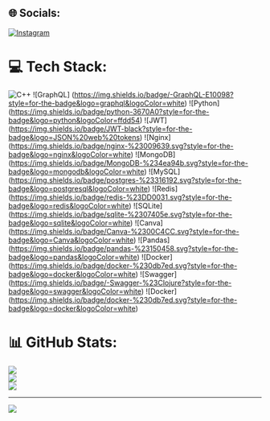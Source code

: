 



## 🌐 Socials:
[![Instagram](https://img.shields.io/badge/Instagram-%23E4405F.svg?logo=Instagram&logoColor=white)](https://instagram.com/kam1lovic) 

# 💻 Tech Stack:
![C++](https://img.shields.io/badge/c++-%2300599C.svg?style=for-the-badge&logo=c%2B%2B&logoColor=white) ![GraphQL]
(https://img.shields.io/badge/-GraphQL-E10098?style=for-the-badge&logo=graphql&logoColor=white) ![Python]
(https://img.shields.io/badge/python-3670A0?style=for-the-badge&logo=python&logoColor=ffdd54) ![JWT]
(https://img.shields.io/badge/JWT-black?style=for-the-badge&logo=JSON%20web%20tokens) ![Nginx]
(https://img.shields.io/badge/nginx-%23009639.svg?style=for-the-badge&logo=nginx&logoColor=white) ![MongoDB]
(https://img.shields.io/badge/MongoDB-%234ea94b.svg?style=for-the-badge&logo=mongodb&logoColor=white) ![MySQL]
(https://img.shields.io/badge/postgres-%23316192.svg?style=for-the-badge&logo=postgresql&logoColor=white) ![Redis]
(https://img.shields.io/badge/redis-%23DD0031.svg?style=for-the-badge&logo=redis&logoColor=white) ![SQLite]
(https://img.shields.io/badge/sqlite-%2307405e.svg?style=for-the-badge&logo=sqlite&logoColor=white) ![Canva]
(https://img.shields.io/badge/Canva-%2300C4CC.svg?style=for-the-badge&logo=Canva&logoColor=white) ![Pandas]
(https://img.shields.io/badge/pandas-%23150458.svg?style=for-the-badge&logo=pandas&logoColor=white) ![Docker]
(https://img.shields.io/badge/docker-%230db7ed.svg?style=for-the-badge&logo=docker&logoColor=white) ![Swagger]
(https://img.shields.io/badge/-Swagger-%23Clojure?style=for-the-badge&logo=swagger&logoColor=white) ![Docker]
(https://img.shields.io/badge/docker-%230db7ed.svg?style=for-the-badge&logo=docker&logoColor=white)
# 📊 GitHub Stats:
![](https://github-readme-stats.vercel.app/api?username=kam1lovic&theme=dark&hide_border=false&include_all_commits=false&count_private=false)<br/>
![](https://github-readme-streak-stats.herokuapp.com/?user=kam1lovic&theme=dark&hide_border=false)<br/>
![](https://github-readme-stats.vercel.app/api/top-langs/?username=kam1lovic&theme=dark&hide_border=false&include_all_commits=false&count_private=false&layout=compact)

---
[![](https://visitcount.itsvg.in/api?id=kam1lovic&icon=0&color=0)](https://visitcount.itsvg.in)

<!-- Proudly created with GPRM ( https://gprm.itsvg.in ) -->
